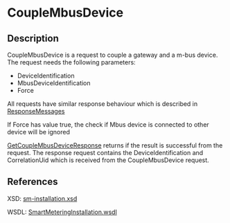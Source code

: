 <!--
SPDX-FileCopyrightText: Contributors to the GXF project

SPDX-License-Identifier: Apache-2.0
-->

# CoupleMbusDevice

## Description

CoupleMbusDevice is a request to couple a gateway and a m-bus device. The request needs the following parameters:

* DeviceIdentification
* MbusDeviceIdentification
* Force

All requests have similar response behaviour which is described in [ResponseMessages](../../responsemessages.md)

If Force has value true, the check if Mbus device is connected to other device will be ignored

[GetCoupleMbusDeviceResponse](getcouplembusdeviceresponse.md) returns if the result is successful from the request. The response request contains the DeviceIdentification and CorrelationUid which is received from the CoupleMbusDevice request.

## References

XSD: [sm-installation.xsd](https://github.com/OSGP/open-smart-grid-platform/blob/development/osgp/shared/osgp-ws-smartmetering/src/main/resources/schemas/sm-installation.xsd)

WSDL: [SmartMeteringInstallation.wsdl](https://github.com/OSGP/open-smart-grid-platform/blob/development/osgp/shared/osgp-ws-smartmetering/src/main/resources/SmartMeteringInstallation.wsdl)

